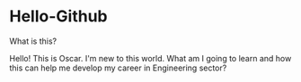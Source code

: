 # Hello-Github
What is this?

Hello! This is Oscar. I'm new to this world. What am I going to learn and how this can help me develop my career in Engineering sector?
